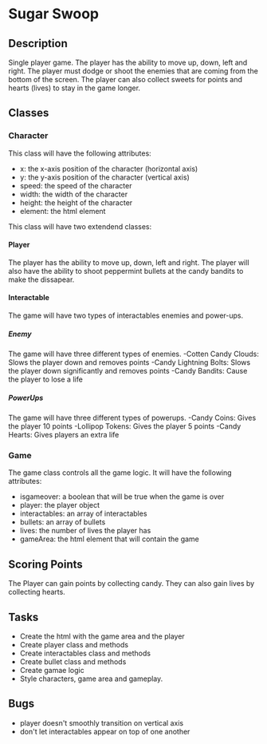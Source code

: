 # Sugar Swoop

## Description

Single player game. The player has the ability to move up, down, left and right. The player must dodge or shoot the enemies that are coming from the bottom of the screen. The player can also collect sweets for points and hearts (lives) to stay in the game longer. 

## Classes

### Character

This class will have the following attributes:

- x: the x-axis position of the character (horizontal axis)
- y: the y-axis  position of the character (vertical axis)
- speed: the speed of the character
- width: the width of the character
- height: the height of the character
- element: the html element

This class will have two extendend classes:

#### Player

The player has the ability to move up, down, left and right. The player will also have the ability to shoot peppermint bullets at the candy bandits to make the dissapear. 

#### Interactable 

The game will have two types of interactables enemies and power-ups. 

##### Enemy

The game will have three different types of enemies.
-Cotten Candy Clouds: Slows the player down and removes points
-Candy Lightning Bolts: Slows the player down significantly and removes points
-Candy Bandits: Cause the player to lose a life

##### PowerUps
The game will have three different types of powerups.
-Candy Coins: Gives the player 10 points
-Lollipop Tokens: Gives the player 5 points
-Candy Hearts: Gives players an extra life

### Game

The game class controls all the game logic. It will have the following attributes:

- isgameover: a boolean that will be true when the game is over
- player: the player object
- interactables: an array of interactables
- bullets: an array of bullets
- lives: the number of lives the player has
- gameArea: the html element that will contain the game

## Scoring Points

The Player can gain points by collecting candy. They can also gain lives by collecting hearts. 

## Tasks

- Create the html with the game area and the player
- Create player class and methods
- Create interactables class and methods
- Create bullet class and methods
- Create gamae logic
- Style characters, game area and gameplay.

## Bugs
- player doesn't smoothly transition on vertical axis 
- don't let interactables appear on top of one another



